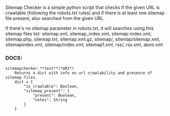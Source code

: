 Sitemap Checker is a simple python script that checks if the given URL is crawlable (following the robots.txt rules) and if there is at least one sitemap file present, also searched from the given URL. <br />

If there's no sitemap parameter in robots.txt, it will searches using this sitemap files list:
    sitemap.xml,
    sitemap_index.xml,
    sitemap-index.xml,
    sitemap.php,
    sitemap.txt,
    sitemap.xml.gz,
    sitemap/,
    sitemap/sitemap.xml,
    sitemapindex.xml,
    sitemap/index.xml,
    sitemap1.xml,
    rss/,
    rss.xml,
    atom.xml
<br />

### DOCS:
```
sitemapchecker.**test**(*URI*)
    Returns a dict with info on url crawlability and presence of sitemap files.
    dict = {
        "is_crawlable": Boolean,
        "sitemap_present": {
            "present": Boolean,
            "notes": String
        }
    }
```